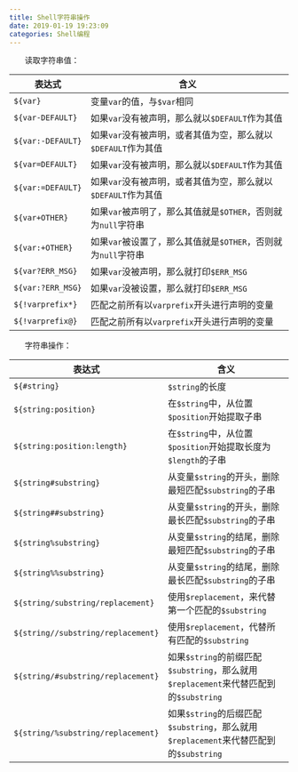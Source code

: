 ```yaml
---
title: Shell字符串操作
date: 2019-01-19 19:23:09
categories: Shell编程
---
```

&emsp;&emsp;读取字符串值：

表达式             | 含义
------------------|-----
`${var}`          | 变量`var`的值，与`$var`相同
`${var-DEFAULT}`  | 如果`var`没有被声明，那么就以`$DEFAULT`作为其值
`${var:-DEFAULT}` | 如果`var`没有被声明，或者其值为空，那么就以`$DEFAULT`作为其值
`${var=DEFAULT}`  | 如果`var`没有被声明，那么就以`$DEFAULT`作为其值
`${var:=DEFAULT}` | 如果`var`没有被声明，或者其值为空，那么就以`$DEFAULT`作为其值
`${var+OTHER}`    | 如果`var`被声明了，那么其值就是`$OTHER`，否则就为`null`字符串
`${var:+OTHER}`   | 如果`var`被设置了，那么其值就是`$OTHER`，否则就为`null`字符串
`${var?ERR_MSG}`  | 如果`var`没被声明，那么就打印`$ERR_MSG`
`${var:?ERR_MSG}` | 如果`var`没被设置，那么就打印`$ERR_MSG`
`${!varprefix*}`  | 匹配之前所有以`varprefix`开头进行声明的变量
`${!varprefix@}`  | 匹配之前所有以`varprefix`开头进行声明的变量

&emsp;&emsp;字符串操作：

表达式                             | 含义
-----------------------------------|-------
<code>${&#35;string}</code>        | `$string`的长度
`${string:position}`               | 在`$string`中，从位置`$position`开始提取子串
`${string:position:length}`        | 在`$string`中，从位置`$position`开始提取长度为`$length`的子串
`${string#substring}`              | 从变量`$string`的开头，删除最短匹配`$substring`的子串
`${string##substring}`             | 从变量`$string`的开头，删除最长匹配`$substring`的子串
`${string%substring}`              | 从变量`$string`的结尾，删除最短匹配`$substring`的子串
`${string%%substring}`             | 从变量`$string`的结尾，删除最长匹配`$substring`的子串
`${string/substring/replacement}`  | 使用`$replacement`，来代替第一个匹配的`$substring`
`${string//substring/replacement}` | 使用`$replacement`，代替所有匹配的`$substring`
`${string/#substring/replacement}` | 如果`$string`的前缀匹配`$substring`，那么就用`$replacement`来代替匹配到的`$substring`
`${string/%substring/replacement}` | 如果`$string`的后缀匹配`$substring`，那么就用`$replacement`来代替匹配到的`$substring`